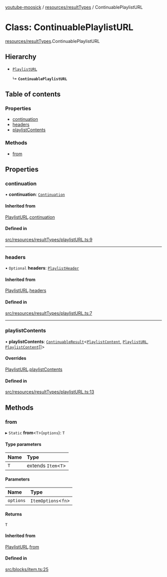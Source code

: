 [youtube-moosick](../README.md) / [resources/resultTypes](../modules/resources_resultTypes.md) / ContinuablePlaylistURL

# Class: ContinuablePlaylistURL

[resources/resultTypes](../modules/resources_resultTypes.md).ContinuablePlaylistURL

## Hierarchy

- [`PlaylistURL`](resources_resultTypes.PlaylistURL.md)

  ↳ **`ContinuablePlaylistURL`**

## Table of contents

### Properties

- [continuation](resources_resultTypes.ContinuablePlaylistURL.md#continuation)
- [headers](resources_resultTypes.ContinuablePlaylistURL.md#headers)
- [playlistContents](resources_resultTypes.ContinuablePlaylistURL.md#playlistcontents)

### Methods

- [from](resources_resultTypes.ContinuablePlaylistURL.md#from)

## Properties

### continuation

• **continuation**: [`Continuation`](../interfaces/resources_resultTypes.Continuation.md)

#### Inherited from

[PlaylistURL](resources_resultTypes.PlaylistURL.md).[continuation](resources_resultTypes.PlaylistURL.md#continuation)

#### Defined in

[src/resources/resultTypes/playlistURL.ts:9](https://github.com/EvasiveXkiller/youtube-moosick/blob/3cced14/src/resources/resultTypes/playlistURL.ts#L9)

___

### headers

• `Optional` **headers**: [`PlaylistHeader`](resources_resultTypes.PlaylistHeader.md)

#### Inherited from

[PlaylistURL](resources_resultTypes.PlaylistURL.md).[headers](resources_resultTypes.PlaylistURL.md#headers)

#### Defined in

[src/resources/resultTypes/playlistURL.ts:7](https://github.com/EvasiveXkiller/youtube-moosick/blob/3cced14/src/resources/resultTypes/playlistURL.ts#L7)

___

### playlistContents

• **playlistContents**: [`ContinuableResult`](resources_generalTypes.ContinuableResult.md)<[`PlaylistContent`](resources_resultTypes.PlaylistContent.md), [`PlaylistURL`](resources_resultTypes.PlaylistURL.md), [`PlaylistContent`](resources_resultTypes.PlaylistContent.md)[]\>

#### Overrides

[PlaylistURL](resources_resultTypes.PlaylistURL.md).[playlistContents](resources_resultTypes.PlaylistURL.md#playlistcontents)

#### Defined in

[src/resources/resultTypes/playlistURL.ts:13](https://github.com/EvasiveXkiller/youtube-moosick/blob/3cced14/src/resources/resultTypes/playlistURL.ts#L13)

## Methods

### from

▸ `Static` **from**<`T`\>(`options`): `T`

#### Type parameters

| Name | Type |
| :------ | :------ |
| `T` | extends `Item`<`T`\> |

#### Parameters

| Name | Type |
| :------ | :------ |
| `options` | `ItemOptions`<`fn`\> |

#### Returns

`T`

#### Inherited from

[PlaylistURL](resources_resultTypes.PlaylistURL.md).[from](resources_resultTypes.PlaylistURL.md#from)

#### Defined in

[src/blocks/item.ts:25](https://github.com/EvasiveXkiller/youtube-moosick/blob/3cced14/src/blocks/item.ts#L25)

